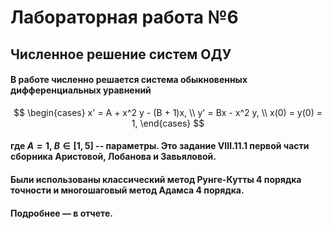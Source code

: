# Лабораторная работа №6
## Численное решение систем ОДУ


#### В работе численно решается система обыкновенных дифференциальных уравнений
$$
	\begin{cases}
		x' = A + x^2 y - (B + 1)x, \\
		y' = Bx - x^2 y, \\
		x(0) = y(0) = 1,
	\end{cases}
$$

#### где $A = 1$, $B \in [1, 5]$ -- параметры. Это задание **VIII.11.1** первой части сборника Аристовой, Лобанова и Завьяловой.

#### Были использованы классический метод Рунге-Кутты 4 порядка точности и многошаговый метод Адамса 4 порядка.

#### Подробнее — в отчете.
